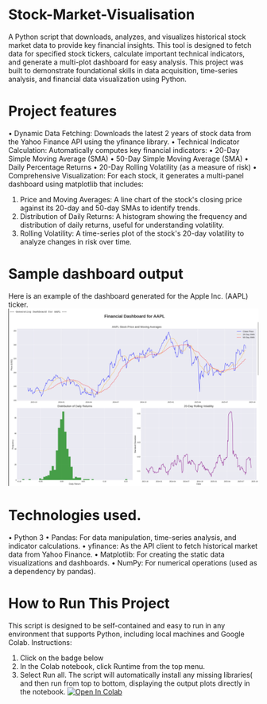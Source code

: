 # Stock-Market-Visualisation
A Python script that downloads, analyzes, and visualizes historical stock market data to provide key financial insights. This tool is designed to fetch data for specified stock tickers, calculate important technical indicators, and generate a multi-plot dashboard for easy analysis.
This project was built to demonstrate foundational skills in data acquisition, time-series analysis, and financial data visualization using Python.

# Project features
• Dynamic Data Fetching: Downloads the latest 2 years of stock data from the Yahoo Finance API using the yfinance library.
• Technical Indicator Calculation: Automatically computes key financial indicators:
• 20-Day Simple Moving Average (SMA)
• 50-Day Simple Moving Average (SMA)
• Daily Percentage Returns
• 20-Day Rolling Volatility (as a measure of risk)
• Comprehensive Visualization: For each stock, it generates a multi-panel dashboard using matplotlib that includes:
1. Price and Moving Averages: A line chart of the stock's closing price against its 20-day and 50-day SMAs to identify trends.
2. Distribution of Daily Returns: A histogram showing the frequency and distribution of daily returns, useful for understanding volatility.
3. Rolling Volatility: A time-series plot of the stock's 20-day volatility to analyze changes in risk over time.

# Sample dashboard output
Here is an example of the dashboard generated for the Apple Inc. (AAPL) ticker.
![AAPL Stock Analysis Dashboard](AAPL_dashboard.jpg)

# Technologies used.
• Python 3
• Pandas: For data manipulation, time-series analysis, and indicator calculations.
• yfinance: As the API client to fetch historical market data from Yahoo Finance.
• Matplotlib: For creating the static data visualizations and dashboards.
• NumPy: For numerical operations (used as a dependency by pandas).

# How to Run This Project
This script is designed to be self-contained and easy to run in any environment that supports Python, including local machines and Google Colab.
Instructions:
1. Click on the badge below
2. In the Colab notebook, click Runtime from the top menu.
3. Select Run all. The script will automatically install any missing libraries( and then run from top to bottom, displaying the output plots directly in the notebook.
[![Open In Colab](https://colab.research.google.com/assets/colab-badge.svg)](https://colab.research.google.com/drive/1mhFNW-oCJI1HbCDZl1jDbSBPs1BAcX8W3M?usp=sharing)

